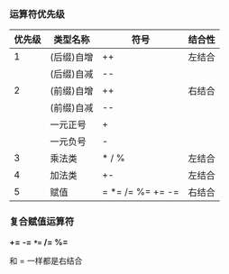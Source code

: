 ### 运算符优先级

| 优先级 | 类型名称   | 符号 | 结合性 |
| ----- | --------- | --- | ----- |
| 1     | (后缀)自增 | ++  | 左结合 |
|       | (后缀)自减 | --  |       |
| 2     | (前缀)自增 | ++  | 右结合 |
|       | (前缀)自减 | --  |       |
|       | 一元正号   | +   |       |
|       | 一元负号   | -   |       |
| 3     | 乘法类    | * / % | 左结合 |
| 4     | 加法类    | +-  | 左结合  |
| 5     | 赋值      | = *= /= %= += -=| 右结合 | 

### 复合赋值运算符

**+=** **-=** **`*=`** **/=** **%=**

和 = 一样都是右结合